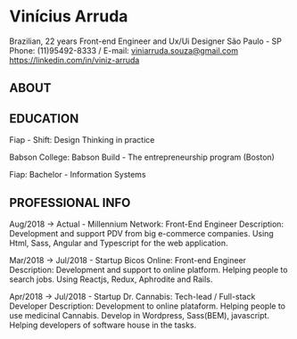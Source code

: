 # Vinícius Arruda

Brazilian, 22 years
Front-end Engineer and Ux/Ui Designer
São Paulo - SP
Phone: (11)95492-8333 / E-mail: viniarruda.souza@gmail.com
https://linkedin.com/in/viniz-arruda

## ABOUT

## EDUCATION 

Fiap - Shift: Design Thinking in practice

Babson College: Babson Build - The entrepreneurship program (Boston)

Fiap: Bachelor - Information Systems

## PROFESSIONAL INFO

Aug/2018 -> Actual - Millennium Network: Front-End Engineer
Description: Development and support PDV from big e-commerce companies. Using Html, Sass, Angular and Typescript for the web application.

Mar/2018 -> Jul/2018 - Startup Bicos Online: Front-end Engineer
Description: Development and support to online platform. Helping people to search jobs. Using Reactjs, Redux, Aphrodite and Rails.

Apr/2018 -> Jul/2018 - Startup Dr. Cannabis: Tech-lead / Full-stack Developer
Description: Development to online plataform. Helping people to use medicinal Cannabis. Develop in Wordpress, Sass(BEM), javascript. Helping developers of software house in the tasks.


